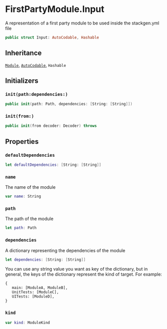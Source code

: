 # FirstPartyModule.Input

A representation of a first party module to be used inside the stackgen.yml file

``` swift
public struct Input: AutoCodable, Hashable
```

## Inheritance

[`Module`](Module.md), [`AutoCodable`](AutoCodable.md), `Hashable`

## Initializers

### `init(path:dependencies:)`

``` swift
public init(path: Path, dependencies: [String: [String]])
```

### `init(from:)`

``` swift
public init(from decoder: Decoder) throws
```

## Properties

### `defaultDependencies`

``` swift
let defaultDependencies: [String: [String]]
```

### `name`

The name of the module

``` swift
var name: String
```

### `path`

The path of the module

``` swift
let path: Path
```

### `dependencies`

A dictionary representing the dependencies of the module

``` swift
let dependencies: [String: [String]]
```

You can use any string value you want as key of the dictionary, but in general,
the keys of the dictionary represent the kind of target. For example:

``` 
{
   main: [ModuleA, ModuleB],
   UnitTests: [ModuleC],
   UITests: [ModuleD],
}
```

### `kind`

``` swift
var kind: ModuleKind
```

